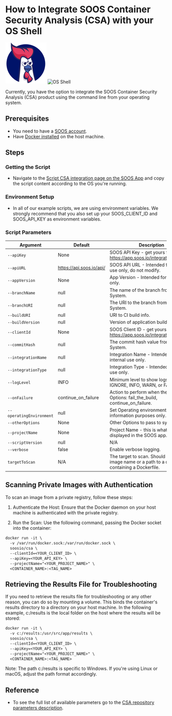 # How to Integrate SOOS Container Security Analysis (CSA) with your OS Shell

<div>
<img src="../assets/img/SOOS-Icon.png" alt="SOOS" width="128" height="128">
<img src="../assets/img/shell.png" alt="OS Shell" width="128" height="128">
</div>

Currently, you have the option to integrate the SOOS Container Security Analysis (CSA) product using the command line from your operating system.

## Prerequisites
- You need to have a [SOOS account](https://app.soos.io/register).
- Have [Docker installed](https://docs.docker.com/get-docker/) on the host machine.

## Steps
### **Getting the Script**
* Navigate to the [Script CSA integration page on the SOOS App](https://app.soos.io/integrate/containers?id=script) and copy the script content according to the OS you're running.

### **Environment Setup**
* In all of our example scripts, we are using environment variables. We strongly recommend that you also set up your SOOS_CLIENT_ID and SOOS_API_KEY as environment variables.

### Script Parameters

| Argument | Default | Description |
| --- | --- | --- |
| `--apiKey` | None | SOOS API Key - get yours from https://app.soos.io/integrate/containers |
| `--apiURL` | https://api.soos.io/api/ | SOOS API URL - Intended for internal use only, do not modify. |
| `--appVersion` | None | App Version - Intended for internal use only. |
| `--branchName` | null | The name of the branch from the SCM System. |
| `--branchURI` | null | The URI to the branch from the SCM System. |
| `--buildURI` | null | URI to CI build info. |
| `--buildVersion` | null | Version of application build artifacts. |
| `--clientId` | None | SOOS Client ID - get yours from https://app.soos.io/integrate/containers |
| `--commitHash` | null | The commit hash value from the SCM System. |
| `--integrationName` | null | Integration Name - Intended for internal use only. |
| `--integrationType` | null | Integration Type - Intended for internal use only. |
| `--logLevel` | INFO | Minimum level to show logs: PASS, IGNORE, INFO, WARN, or FAIL. |
| `--onFailure` | continue_on_failure | Action to perform when the scan fails. Options: fail_the_build, continue_on_failure. |
| `--operatingEnvironment` | null | Set Operating environment for information purposes only. |
| `--otherOptions` | None | Other Options to pass to syft. |
| `--projectName` | None | Project Name - this is what will be displayed in the SOOS app. |
| `--scriptVersion` | null | N/A |
| `--verbose` | false | Enable verbose logging. |
| `targetToScan` | N/A | The target to scan. Should be a docker image name or a path to a directory containing a Dockerfile. |

## Scanning Private Images with Authentication
To scan an image from a private registry, follow these steps:

1. Authenticate the Host: Ensure that the Docker daemon on your host machine is authenticated with the private registry.

2. Run the Scan: Use the following command, passing the Docker socket into the container:
```
docker run -it \
  -v /var/run/docker.sock:/var/run/docker.sock \
  soosio/csa \
  --clientId=<YOUR_CLIENT_ID> \
  --apiKey=<YOUR_API_KEY> \
  --projectName="<YOUR_PROJECT_NAME>" \
  <CONTAINER_NAME>:<TAG_NAME>
```

## Retrieving the Results File for Troubleshooting
If you need to retrieve the results file for troubleshooting or any other reason, you can do so by mounting a volume. This binds the container's results directory to a directory on your host machine.
In the following example, c:/results is the local folder on the host where the results will be stored:
```
docker run -it \
  -v c:/results:/usr/src/app/results \
  soosio/csa \
  --clientId=<YOUR_CLIENT_ID> \
  --apiKey=<YOUR_API_KEY> \
  --projectName="<YOUR_PROJECT_NAME>" \
  <CONTAINER_NAME>:<TAG_NAME>
```

Note: The path c:/results is specific to Windows. If you're using Linux or macOS, adjust the path format accordingly.

## Reference
* To see the full list of available parameters go to the [CSA repository parameters description](https://github.com/soos-io/soos-csa#parameters).
